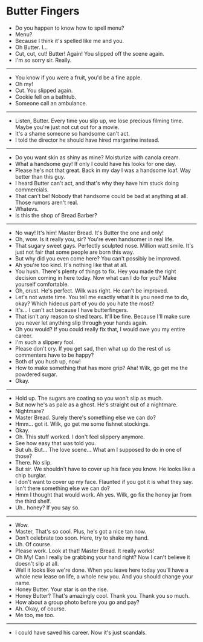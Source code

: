 # Butter Fingers

- Do you happen to know how to spell menu?
- Menu?
- Because I think it's spelled like me and you.
- Oh Butter. I...
- Cut, cut, cut! Butter! Again! You slipped off the scene again.
- I'm so sorry sir. Really.
* * *
- You know if you were a fruit, you'd be a fine apple.
- Oh my!
- Cut. You slipped again.
- Cookie fell on a bathtub.
- Someone call an ambulance.
* * *
- Listen, Butter. Every time you slip up, we lose precious filming time. Maybe you're just not cut out for a movie.
- It's a shame someone so handsome can't act.
- I told the director he should have hired margarine instead.
* * *
- Do you want skin as shiny as mine? Moisturize with canola cream.
- What a handsome guy! If only I could have his looks for one day.
- Please he's not that great. Back in my day I was a handsome loaf. Way better than this guy.
- I heard Butter can't act, and that's why they have him stuck doing commercials.
- That can't be! Nobody that handsome could be bad at anything at all. Those rumors aren't real.
- Whatevs.
- Is this the shop of Bread Barber?
* * *
- No way! It's him! Master Bread. It's Butter the one and only!
- Oh, wow. Is it really you, sir? You're even handsomer in real life.
- That sugary sweet gays. Perfectly sculpted nose. Million watt smile. It's just not fair that some people are born this way.
- But why did you even come here? You can't possibly be improved.
- Ah you're too kind. It's nothing like that at all.
- You hush. There's plenty of things to fix. Hey you made the right decision coming in here today. Now what can I do for you? Make yourself comfortable.
- Oh, crust. He's perfect. Wilk was right. He can't be improved.
- Let's not waste time. You tell me exactly what it is you need me to do, okay? Which hideous part of you do you hate the most?
- It's... I can't act because I have butterfingers.
- That isn't any reason to shed tears. It'll be fine. Because I'll make sure you never let anything slip through your hands again.
- Oh you would? If you could really fix that, I would owe you my entire career.
- I'm such a slippery fool.
- Please don't cry. If you get sad, then what up do the rest of us commenters have to be happy?
- Both of you hush up, now!
- How to make something that has more grip? Aha! Wilk, go get me the powdered sugar.
- Okay.
* * *
- Hold up. The sugars are coating so you won't slip as much.
- But now he's as pale as a ghost. He's straight out of a nightmare.
- Nightmare?
- Master Bread. Surely there's something else we can do?
- Hmm... got it. Wilk, go get me some fishnet stockings.
- Okay.
- Oh. This stuff worked. I don't feel slippery anymore.
- See how easy that was told you.
- But uh. But... The love scene... What am I supposed to do in one of those?
- There. No slip.
- But sir. We shouldn't have to cover up his face you know. He looks like a chip burglar.
- I don't want to cover up my face. Flaunted if you got it is what they say. Isn't there something else we can do?
- Hmm I thought that would work. Ah yes. Wilk, go fix the honey jar from the third shelf.
- Uh.. honey? If you say so.
* * *
- Wow.
- Master, That's so cool. Plus, he's got a nice tan now.
- Don't celebrate too soon. Here, try to shake my hand.
- Uh. Of course.
- Please work. Look at that! Master Bread. It really works!
- Oh My! Can I really be grabbing your hand right? Now I can't believe it doesn't slip at all.
- Well it looks like we're done. When you leave here today you'll have a whole new lease on life, a whole new you. And you should change your name.
- Honey Butter. Your star is on the rise.
- Honey Butter? That's amazingly cool. Thank you. Thank you so much.
- How about a group photo before you go and pay?
- Ah. Okay, of course.
- Me too, me too.
* * *
- I could have saved his career. Now it's just scandals.
